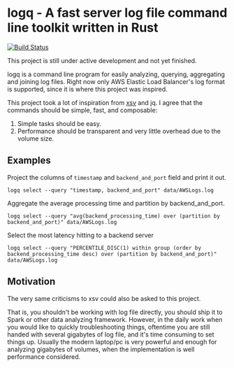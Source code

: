 # logq - A fast server log file command line toolkit written in Rust

[![Build Status](https://travis-ci.com/MnO2/logq.svg?branch=master)](https://travis-ci.com/MnO2/logq)

This project is still under active development and not yet finished.

logq is a command line program for easily analyzing, querying, aggregating and
joining log files. Right now only AWS Elastic Load Balancer's log format is
supported, since it is where this project was inspired.

This project took a lot of inspiration from [xsv](https://github.com/BurntSushi/xsv) and jq. I agree that the commands should be simple, fast, and composable:

1. Simple tasks should be easy.
2. Performance should be transparent and very little overhead due to the volume
   size.


## Examples

Project the columns of `timestamp` and `backend_and_port` field and print it out.
```
logq select --query "timestamp, backend_and_port" data/AWSLogs.log
```


Aggregate the average processing time and partition by backend_and_port.
```
logq select --query "avg(backend_processing_time) over (partition by backend_and_port)" data/AWSLogs.log
```

Select the most latency hitting to a backend server 
```
logq select --query "PERCENTILE_DISC(1) within group (order by backend_processing_time desc) over (partition by backend_and_port)" data/AWSLogs.log
```

## Motivation

The very same criticisms to xsv could also be asked to this project.

That is, you shouldn't be working with log file directly, you should ship it to
Spark or other data analyzing framework. However, in the daily work when you
would like to quickly troubleshooting things, oftentime you are still handed
with several gigabytes of log file, and it's time consuming to set things up.
Usually the modern laptop/pc is very powerful and enough for analyzing gigabytes
of volumes, when the implementation is well performance considered.
